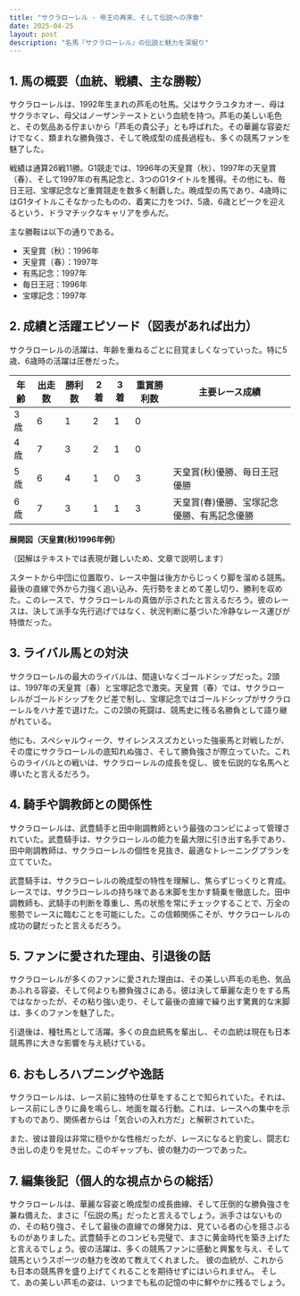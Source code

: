 ```yaml
---
title: "サクラローレル - 帝王の再来、そして伝説への序章"
date: 2025-04-25
layout: post
description: "名馬『サクラローレル』の伝説と魅力を深堀り"
---
```


## 1. 馬の概要（血統、戦績、主な勝鞍）

サクラローレルは、1992年生まれの芦毛の牡馬。父はサクラユタカオー、母はサクラホマレ、母父はノーザンテーストという血統を持つ。芦毛の美しい毛色と、その気品ある佇まいから「芦毛の貴公子」とも呼ばれた。その華麗な容姿だけでなく、類まれな勝負強さ、そして晩成型の成長過程も、多くの競馬ファンを魅了した。

戦績は通算26戦11勝。G1競走では、1996年の天皇賞（秋）、1997年の天皇賞（春）、そして1997年の有馬記念と、3つのG1タイトルを獲得。その他にも、毎日王冠、宝塚記念など重賞競走を数多く制覇した。晩成型の馬であり、4歳時にはG1タイトルこそなかったものの、着実に力をつけ、5歳、6歳とピークを迎えるという、ドラマチックなキャリアを歩んだ。

主な勝鞍は以下の通りである。

* 天皇賞（秋）：1996年
* 天皇賞（春）：1997年
* 有馬記念：1997年
* 毎日王冠：1996年
* 宝塚記念：1997年


## 2. 成績と活躍エピソード（図表があれば出力）

サクラローレルの活躍は、年齢を重ねるごとに目覚ましくなっていった。特に5歳、6歳時の活躍は圧巻だった。

| 年齢 | 出走数 | 勝利数 | 2着 | 3着 | 重賞勝利数 | 主要レース成績 |
|---|---|---|---|---|---|---|
| 3歳 | 6 | 1 | 2 | 1 | 0 |  |
| 4歳 | 7 | 3 | 2 | 1 | 0 |  |
| 5歳 | 6 | 4 | 1 | 0 | 3 | 天皇賞(秋)優勝、毎日王冠優勝 |
| 6歳 | 7 | 3 | 1 | 1 | 3 | 天皇賞(春)優勝、宝塚記念優勝、有馬記念優勝 |


**展開図（天皇賞(秋)1996年例）**

（図解はテキストでは表現が難しいため、文章で説明します）

スタートから中団に位置取り、レース中盤は後方からじっくり脚を溜める競馬。最後の直線で外から力強く追い込み、先行勢をまとめて差し切り、勝利を収めた。このレースで、サクラローレルの真価が示されたと言えるだろう。彼のレースは、決して派手な先行逃げではなく、状況判断に基づいた冷静なレース運びが特徴だった。


## 3. ライバル馬との対決

サクラローレルの最大のライバルは、間違いなくゴールドシップだった。2頭は、1997年の天皇賞（春）と宝塚記念で激突。天皇賞（春）では、サクラローレルがゴールドシップをクビ差で制し、宝塚記念ではゴールドシップがサクラローレルをハナ差で退けた。この2頭の死闘は、競馬史に残る名勝負として語り継がれている。

他にも、スペシャルウィーク、サイレンススズカといった強豪馬と対戦したが、その度にサクラローレルの底知れぬ強さ、そして勝負強さが際立っていた。これらのライバルとの戦いは、サクラローレルの成長を促し、彼を伝説的な名馬へと導いたと言えるだろう。


## 4. 騎手や調教師との関係性

サクラローレルは、武豊騎手と田中剛調教師という最強のコンビによって管理されていた。武豊騎手は、サクラローレルの能力を最大限に引き出す名手であり、田中剛調教師は、サクラローレルの個性を見抜き、最適なトレーニングプランを立てていた。

武豊騎手は、サクラローレルの晩成型の特性を理解し、焦らずじっくりと育成。レースでは、サクラローレルの持ち味である末脚を生かす騎乗を徹底した。田中調教師も、武騎手の判断を尊重し、馬の状態を常にチェックすることで、万全の態勢でレースに臨むことを可能にした。この信頼関係こそが、サクラローレルの成功の鍵だったと言えるだろう。


## 5. ファンに愛された理由、引退後の話

サクラローレルが多くのファンに愛された理由は、その美しい芦毛の毛色、気品あふれる容姿、そして何よりも勝負強さにある。彼は決して華麗な走りをする馬ではなかったが、その粘り強い走り、そして最後の直線で繰り出す驚異的な末脚は、多くのファンを魅了した。

引退後は、種牡馬として活躍。多くの良血統馬を輩出し、その血統は現在も日本競馬界に大きな影響を与え続けている。


## 6. おもしろハプニングや逸話

サクラローレルは、レース前に独特の仕草をすることで知られていた。それは、レース前にしきりに鼻を鳴らし、地面を蹴る行動。これは、レースへの集中を示すものであり、関係者からは「気合いの入れ方だ」と解釈されていた。

また、彼は普段は非常に穏やかな性格だったが、レースになると豹変し、闘志むき出しの走りを見せた。このギャップも、彼の魅力の一つであった。


## 7. 編集後記（個人的な視点からの総括）

サクラローレルは、華麗な容姿と晩成型の成長曲線、そして圧倒的な勝負強さを兼ね備えた、まさに「伝説の馬」だったと言えるでしょう。派手さはないものの、その粘り強さ、そして最後の直線での爆発力は、見ている者の心を揺さぶるものがありました。武豊騎手とのコンビも完璧で、まさに黄金時代を築き上げたと言えるでしょう。彼の活躍は、多くの競馬ファンに感動と興奮を与え、そして競馬というスポーツの魅力を改めて教えてくれました。  彼の血統が、これからも日本の競馬界を盛り上げてくれることを期待せずにはいられません。  そして、あの美しい芦毛の姿は、いつまでも私の記憶の中に鮮やかに残るでしょう。
